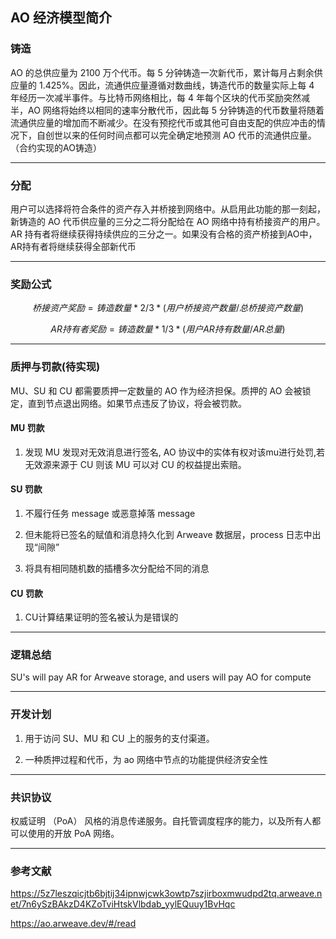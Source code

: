 ## AO 经济模型简介

### 铸造

AO 的总供应量为 2100 万个代币。每 5 分钟铸造一次新代币，累计每月占剩余供应量的 1.425%。因此，流通供应量遵循对数曲线，铸造代币的数量实际上每 4 年经历一次减半事件。与比特币网络相比，每 4 年每个区块的代币奖励突然减半，AO 网络将始终以相同的速率分散代币，因此每 5 分钟铸造的代币数量将随着流通供应量的增加而不断减少。在没有预挖代币或其他可自由支配的供应冲击的情况下，自创世以来的任何时间点都可以完全确定地预测 AO 代币的流通供应量。（合约实现的AO铸造）

----

### 分配

用户可以选择将符合条件的资产存入并桥接到网络中。从启用此功能的那一刻起，新铸造的 AO 代币供应量的三分之二将分配给在 AO 网络中持有桥接资产的用户。AR 持有者将继续获得持续供应的三分之一。如果没有合格的资产桥接到AO中，AR持有者将继续获得全部新代币

----

### 奖励公式

```math
桥接资产奖励 = 铸造数量 * 2/3 * (用户桥接资产数量 / 总桥接资产数量)
```

```math
AR持有者奖励 = 铸造数量 * 1/3 * (用户AR持有数量 / AR总量)
```

----

### 质押与罚款(待实现)

MU、SU 和 CU 都需要质押一定数量的 AO 作为经济担保。质押的 AO 会被锁定，直到节点退出网络。如果节点违反了协议，将会被罚款。

#### MU 罚款

1. 发现 MU 发现对无效消息进行签名, AO 协议中的实体有权对该mu进行处罚,若无效源来源于 CU 则该 MU 可以对 CU 的权益提出索赔。

#### SU 罚款

1. 不履行任务 message 或恶意掉落 message

2. 但未能将已签名的赋值和消息持久化到 Arweave 数据层，process 日志中出现“间隙”

3. 将具有相同随机数的插槽多次分配给不同的消息

#### CU 罚款

1. CU计算结果证明的签名被认为是错误的

----

### 逻辑总结

SU's will pay AR for Arweave storage, and users will pay AO for compute

----

### 开发计划

1. 用于访问 SU、MU 和 CU 上的服务的支付渠道。

2. 一种质押过程和代币，为 ao 网络中节点的功能提供经济安全性

----

### 共识协议

权威证明 （PoA） 风格的消息传递服务。自托管调度程序的能力，以及所有人都可以使用的开放 PoA 网络。

----

### 参考文献

<https://5z7leszqicjtb6bjtij34ipnwjcwk3owtp7szjirboxmwudpd2tq.arweave.net/7n6ySzBAkzD4KZoTviHtskVlbdab_yylEQuuy1BvHqc>

<https://ao.arweave.dev/#/read>
